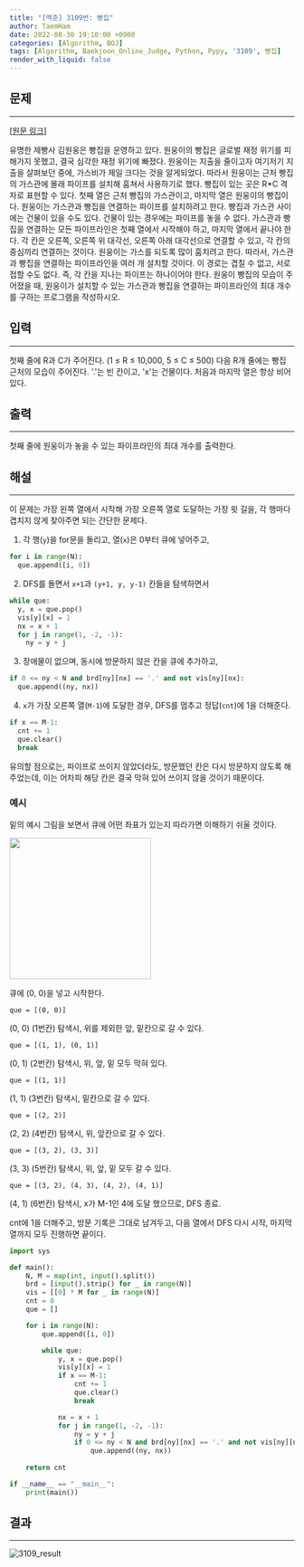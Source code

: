 ```yaml
---
title: "[백준] 3109번: 빵집"
author: TaemHam
date: 2022-08-30 19:10:00 +0900
categories: [Algorithm, BOJ]
tags: [Algorithm, Baekjoon_Online_Judge, Python, Pypy, '3109', 빵집]
render_with_liquid: false
---
```



## **문제**
***
[[원문 링크](https://www.acmicpc.net/problem/3109)]

유명한 제빵사 김원웅은 빵집을 운영하고 있다. 원웅이의 빵집은 글로벌 재정 위기를 피해가지 못했고, 결국 심각한 재정 위기에 빠졌다.
원웅이는 지출을 줄이고자 여기저기 지출을 살펴보던 중에, 가스비가 제일 크다는 것을 알게되었다. 따라서 원웅이는 근처 빵집의 가스관에 몰래 파이프를 설치해 훔쳐서 사용하기로 했다.
빵집이 있는 곳은 R*C 격자로 표현할 수 있다. 첫째 열은 근처 빵집의 가스관이고, 마지막 열은 원웅이의 빵집이다.
원웅이는 가스관과 빵집을 연결하는 파이프를 설치하려고 한다. 빵집과 가스관 사이에는 건물이 있을 수도 있다. 건물이 있는 경우에는 파이프를 놓을 수 없다.
가스관과 빵집을 연결하는 모든 파이프라인은 첫째 열에서 시작해야 하고, 마지막 열에서 끝나야 한다. 각 칸은 오른쪽, 오른쪽 위 대각선, 오른쪽 아래 대각선으로 연결할 수 있고, 각 칸의 중심끼리 연결하는 것이다.
원웅이는 가스를 되도록 많이 훔치려고 한다. 따라서, 가스관과 빵집을 연결하는 파이프라인을 여러 개 설치할 것이다. 이 경로는 겹칠 수 없고, 서로 접할 수도 없다. 즉, 각 칸을 지나는 파이프는 하나이어야 한다.
원웅이 빵집의 모습이 주어졌을 때, 원웅이가 설치할 수 있는 가스관과 빵집을 연결하는 파이프라인의 최대 개수를 구하는 프로그램을 작성하시오.

## **입력**
***
첫째 줄에 R과 C가 주어진다. (1 ≤ R ≤ 10,000, 5 ≤ C ≤ 500)
다음 R개 줄에는 빵집 근처의 모습이 주어진다. '.'는 빈 칸이고, 'x'는 건물이다. 처음과 마지막 열은 항상 비어있다.

## **출력**
***
첫째 줄에 원웅이가 놓을 수 있는 파이프라인의 최대 개수를 출력한다.

## **해설**
***
이 문제는 가장 왼쪽 열에서 시작해 가장 오른쪽 열로 도달하는 가장 윗 길을, 각 행마다 겹치지 않게 찾아주면 되는 간단한 문제다.
1. 각 행(`y`)을 for문을 돌리고, 열(`x`)은 0부터 큐에 넣어주고,
```python
for i in range(N):
  que.append([i, 0])
```
2. DFS를 돌면서 `x+1`과 `(y+1, y, y-1)` 칸들을 탐색하면서
```python
while que:
  y, x = que.pop()
  vis[y][x] = 1
  nx = x + 1
  for j in range(1, -2, -1):
    ny = y + j
```
3. 장애물이 없으며, 동시에 방문하지 않은 칸을 큐에 추가하고,
```python
if 0 <= ny < N and brd[ny][nx] == '.' and not vis[ny][nx]:
  que.append((ny, nx))
```
4. `x`가 가장 오른쪽 열(`M-1`)에 도달한 경우, DFS를 멈추고 정답(`cnt`)에 1을 더해준다.
```python
if x == M-1:
  cnt += 1
  que.clear()
  break
```

유의할 점으로는, 파이프로 쓰이지 않았더라도, 방문했던 칸은 다시 방문하지 않도록 해주었는데, 이는 어차피 해당 칸은 결국 막혀 있어 쓰이지 않을 것이기 때문이다.

### 예시

밑의 예시 그림을 보면서 큐에 어떤 좌표가 있는지 따라가면 이해하기 쉬울 것이다.

<img src="https://user-images.githubusercontent.com/95671168/187438218-1514fb97-73ff-4aee-9991-312e8ecb4de3.jpg" width="250" height="250"/>

큐에 (0, 0)을 넣고 시작한다. 

`que = [(0, 0)]`

(0, 0) (1번칸) 탐색시, 위를 제외한 앞, 밑칸으로 갈 수 있다.

`que = [(1, 1), (0, 1)]`

(0, 1) (2번칸) 탐색시, 위, 앞, 밑 모두 막혀 있다. 

`que = [(1, 1)]`

(1, 1) (3번칸) 탐색시, 밑칸으로 갈 수 있다.

`que = [(2, 2)]`

(2, 2) (4번칸) 탐색시, 위, 앞칸으로 갈 수 있다.

`que = [(3, 2), (3, 3)]`

(3, 3) (5번칸) 탐색시, 위, 앞, 밑 모두 갈 수 있다.

`que = [(3, 2), (4, 3), (4, 2), (4, 1)]`

(4, 1) (6번칸) 탐색시, x가 M-1인 4에 도달 했으므로, DFS 종료.

cnt에 1을 더해주고, 방문 기록은 그대로 남겨두고, 다음 열에서 DFS 다시 시작, 마지막 열까지 모두 진행하면 끝이다.

```python
import sys

def main():
    N, M = map(int, input().split())
    brd = [input().strip() for _ in range(N)]
    vis = [[0] * M for _ in range(N)]
    cnt = 0
    que = []

    for i in range(N):
        que.append([i, 0])

        while que:
            y, x = que.pop()
            vis[y][x] = 1
            if x == M-1:
                cnt += 1
                que.clear()
                break

            nx = x + 1
            for j in range(1, -2, -1):
                ny = y + j
                if 0 <= ny < N and brd[ny][nx] == '.' and not vis[ny][nx]:
                    que.append((ny, nx))
    
    return cnt

if __name__ == "__main__":
    print(main())
```

## 결과
***

![3109_result](https://user-images.githubusercontent.com/95671168/187448323-5eb48e9d-4a96-43e3-9f71-3846d8c2f777.PNG)